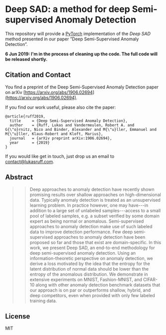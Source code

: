 # Deep SAD: a method for deep Semi-supervised Anomaly Detection
This repository will provide a [PyTorch](https://pytorch.org/) implementation of the *Deep SAD* method presented in our paper ”Deep Semi-Supervised Anomaly Detection”.

**6 Jun 2019: I'm in the process of cleaning up the code. The full code will be released shortly.**


## Citation and Contact
You find a preprint of the Deep Semi-Supervised Anomaly Detection paper on arXiv 
[https://arxiv.org/abs/1906.02694](https://arxiv.org/abs/1906.02694).

If you find our work useful, please also cite the paper:
```
@article{ruff2019,
  title     = {Deep Semi-Supervised Anomaly Detection},
  author    = {Ruff, Lukas and Vandermeulen, Robert A. and G{\"o}rnitz, Nico and Binder, Alexander and M{\"u}ller, Emmanuel and M{\"u}ller, Klaus-Robert and Kloft, Marius},
  journal   = {arXiv preprint arXiv:1906.02694},
  year      = {2019}
}
```

If you would like get in touch, just drop us an email to [contact@lukasruff.com](mailto:contact@lukasruff.com).


## Abstract
> > Deep approaches to anomaly detection have recently shown promising results over shallow approaches on high-dimensional data. Typically anomaly detection is treated as an unsupervised learning problem. In practice however, one may have---in addition to a large set of unlabeled samples---access to a small pool of labeled samples, e.g. a subset verified by some domain expert as being normal or anomalous. Semi-supervised approaches to anomaly detection make use of such labeled data to improve detection performance. Few deep semi-supervised approaches to anomaly detection have been proposed so far and those that exist are domain-specific. In this work, we present Deep SAD, an end-to-end methodology for deep semi-supervised anomaly detection. Using an information-theoretic perspective on anomaly detection, we derive a loss motivated by the idea that the entropy for the latent distribution of normal data should be lower than the entropy of the anomalous distribution. We demonstrate in extensive experiments on MNIST, Fashion-MNIST, and CIFAR-10 along with other anomaly detection benchmark datasets that our approach is on par or outperforms shallow, hybrid, and deep competitors, even when provided with only few labeled training data.


## License
MIT

